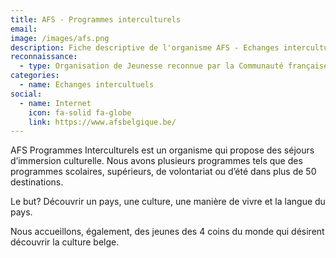 ```yaml
---
title: AFS - Programmes interculturels
email: 
image: /images/afs.png
description: Fiche descriptive de l'organisme AFS - Echanges interculturels
reconnaissance: 
  - type: Organisation de Jeunesse reconnue par la Communauté française
categories: 
  - name: Echanges intercultuels
social:
  - name: Internet
    icon: fa-solid fa-globe
    link: https://www.afsbelgique.be/
---
```

AFS Programmes Interculturels est un organisme qui propose des séjours d’immersion culturelle. Nous avons plusieurs programmes tels que des programmes scolaires, supérieurs, de volontariat ou d’été dans plus de 50 destinations.

Le but? Découvrir un pays, une culture, une manière de vivre et la langue du pays.

Nous accueillons, également, des jeunes des 4 coins du monde qui désirent découvrir la culture belge.